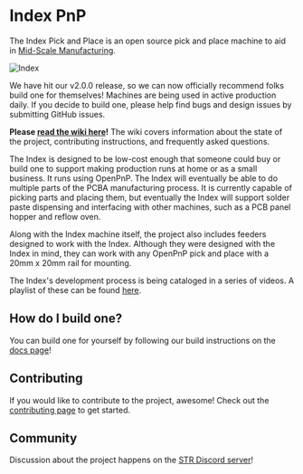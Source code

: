 # Index PnP
The Index Pick and Place is an open source pick and place machine to aid in [Mid-Scale Manufacturing](http://stephenhawes.com/level-2-manufacturing/). 

![Index](img/index-hero.jpg)

We have hit our v2.0.0 release, so we can now officially recommend folks build one for themselves! Machines are being used in active production daily. If you decide to build one, please help find bugs and design issues by submitting GitHub issues.

**Please [read the wiki here](https://github.com/index-machines/index/wiki)!** The wiki covers information about the state of the project, contributing instructions, and frequently asked questions.

The Index is designed to be low-cost enough that someone could buy or build one to support making production runs at home or as a small business. It runs using OpenPnP. The Index will eventually be able to do multiple parts of the PCBA manufacturing process. It is currently capable of picking parts and placing them, but eventually the Index will support solder paste dispensing and interfacing with other machines, such as a PCB panel hopper and reflow oven. 

Along with the Index machine itself, the project also includes feeders designed to work with the Index. Although they were designed with the Index in mind, they can work with any OpenPnP pick and place with a 20mm x 20mm rail for mounting.

The Index's development process is being cataloged in a series of videos. A playlist of these can be found [here](https://www.youtube.com/playlist?list=PLIeJXmcg1baLBz3x0nCDqkYpKs2IWGHk4).

## How do I build one?
You can build one for yourself by following our build instructions on the [docs page](https://docs.opulo.io/)!

## Contributing
If you would like to contribute to the project, awesome! Check out the [contributing page](https://github.com/index-machines/index/wiki/Contributing) to get started.

## Community
Discussion about the project happens on the [STR Discord server](https://discordapp.com/invite/TCwy6De)!



















